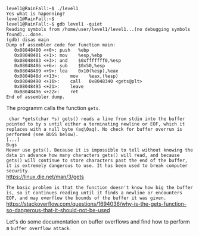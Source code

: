 ```
level1@RainFall:~$ ./level1
Yes what is hapenning?
level1@RainFall:~$
level1@RainFall:~$ gdb level1 -quiet
Reading symbols from /home/user/level1/level1...(no debugging symbols found)...done.
(gdb) disas main
Dump of assembler code for function main:
   0x08048480 <+0>:	push   %ebp
   0x08048481 <+1>:	mov    %esp,%ebp
   0x08048483 <+3>:	and    $0xfffffff0,%esp
   0x08048486 <+6>:	sub    $0x50,%esp
   0x08048489 <+9>:	lea    0x10(%esp),%eax
   0x0804848d <+13>:	mov    %eax,(%esp)
   0x08048490 <+16>:	call   0x8048340 <gets@plt>
   0x08048495 <+21>:	leave
   0x08048496 <+22>:	ret
End of assembler dump.
```

The programm calls the function `gets`.

`
char *gets(char *s)
gets() reads a line from stdin into the buffer pointed to by s until either a terminating newline or EOF, which it replaces with a null byte (aq\0aq). No check for buffer overrun is performed (see BUGS below).` </br>
`[...]`</br>
`Bugs`</br>
`Never use gets(). Because it is impossible to tell without knowing the data in advance how many characters gets() will read, and because gets() will continue to store characters past the end of the buffer, it is extremely dangerous to use. It has been used to break computer security.
`</br>
https://linux.die.net/man/3/gets

`
The basic problem is that the function doesn't know how big the buffer is, so it continues reading until it finds a newline or encounters EOF, and may overflow the bounds of the buffer it was given.
`</br>
https://stackoverflow.com/questions/1694036/why-is-the-gets-function-so-dangerous-that-it-should-not-be-used

Let's do some documentation on buffer overflows and find how to perform a `buffer overflow attack`.